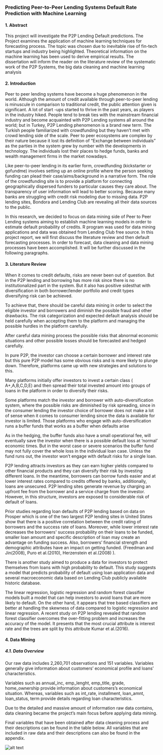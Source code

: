 ### Predicting Peer-to-Peer Lending Systems Default Rate Prediction with Machine Learning

#### 1. Abstract
  
This project will investigate the P2P Lending Default predictions. The Project
examines the application of machine learning techniques for forecasting process. The topic was
chosen due to inevitable rise of fin-tech startups and industry being highlighted. Theoretical
information on the machine learning has been used to derive empirical results. The dissertation
will inform the reader on the literature review of the systematic work of the P2P Systems, the big
data cleaning and machine learning analysis

#### 2. Introduction
Peer to peer lending systems have become a huge phenomenon in the world. Although
the amount of credit available through peer-to-peer lending is minuscule in comparison to
traditional credit, the public attention given is significant. A lot of start -ups started to thrive in
the past years, as players in the industry hiked. People tend to break ties with the mainstream
financial industry and become acquainted with P2P Lending systems all around the world; but in
Turkey, P2P Lending phenomenon is a brand new term. The Turkish people familiarized with
crowdfunding but they haven’t met with crowd lending side of the scale. Peer to peer ecosystems
are complex by their nature because it lost its definition of “Exchange between individuals” as
the parties in the system grew by number with the developments in technology. The individuals
lost their places to hedge funds, banks and wealth management firms in the market nowadays.

Like peer-to-peer lending in its earlier form, crowdfunding (kickstarter or gofundme)
involves setting up an online profile where the person seeking funding can plead their
case/aims/background in a narrative form. The role of the crowdfunding site is to provide a
platform for connecting geographically dispersed funders to particular causes they care about.
The transparency of user information will lead to better scoring. Because many banks are
struggling with credit risk modeling due to missing data. P2P lending sites, Bondora and Lending
Club are revealing all their data sources to the public.

In this research, we decided to focus on data mining side of Peer to Peer Lending systems
aiming to establish machine learning models in order to estimate default probability of credits. R
program was used for data mining applications and data was obtained from Lending Club free
source. In this project report, we will first discuss the literature review and then default
forecasting processes. In order to forecast, data cleaning and data mining processes have been
accomplished. It will be further discussed in the following paragraphs.

#### 3. Literature Review

When it comes to credit defaults, risks are never been out of question. But in the P2P
lending and borrowing has more risk since there is no institutionalized part in the system. But it
also has positive sidesthat with diversification in both borrower/lender portfolio and credit types
diversifying risk can be achieved.

To achieve that, there should be careful data mining in order to select the eligible investor
and borrowers and diminish the possible fraud and other drawbacks. The risk categorization and
expected default analysis should be held carefully when accepting them to the platform and
managing the possible hurdles in the platform carefully.

After careful data mining process the possible risks that abnormal economic situations
and other possible losses should be forecasted and hedged carefully.

In pure P2P, the investor can choose a certain borrower and interest rate but this pure
P2P model has some obvious risks and is more likely to plunge down. Therefore, platforms came
up with new strategies and solutions to this.

Many platforms initially offer investors to invest a certain class ( A+,A,B,C,D,E) and then
spread their total invested amount into groups of loans in the platform in order to diversify their
risks.

Some platforms match the investor and borrower with auto-diversification system, where
the possible risks are diminished by risk spreading, since in the consumer lending the investor
choice of borrower does not make a lot of sense when it comes to consumer lending since the
data is available for investor is limited. Those platforms who engage with auto-diversification
runs a buffer funds that works as a buffer when defaults arise

As in the hedging, the buffer funds also have a small operational fee, will eventually save
the investor when there is a possible default loss at ‘normal’ economic times. But in the worst
case or severe scenarios the buffer fund may not fully cover the whole loss in the individual loan
case. Unless the fund runs out, the investor won’t engage with default risks for a single loan.

P2P lending attracts investors as they can earn higher yields compared to other financial
products and they can diversify their risk by investing different loans. In the meantime, borrowers
can borrow funds easier and at lower interest rates compared to credits offered by banks,
additionally, loans are unsecured. P2P lending sites generate revenue by charging an upfront fee
from the borrower and a service charge from the investor. However, in this structure, investors
are exposed to considerable risk of default of loans.

Prior studies regarding loan defaults of P2P lending based on data on Prosper which is
one of the two largest P2P lending sites in United States show that there is a positive correlation
between the credit rating of borrowers and the success rate of loans. Moreover, while lower
interest rate decreases the borrowers' success probability on their loans to be funded, smaller
loan amount and specific description of loan may create an advantage on funding success. Also,
borrowers’ financial strength and demographic attributes have an impact on getting funded.
(Freedman and Jin(2008), Puro et al.(2010), Herzenstein et al.(2008) ).

There is another study aimed to produce a data for investors to protect themselves from
loans with high probability to default. This study suggests a model that predicts probability of
default using loan application data and several macroeconomic data based on Lending Club
publicly available historic database.

The linear regression, logistic regression and random forest classifier models built a model
that can help investors to avoid loans that are more likely to default. On the other hand, it
appears that tree based classifiers are better at handling the skewness of data compared to
logistic regression and linear regression. A recent study on P2P lending revealed that random
forest classifier overcomes the over-fitting problem and increases the accuracy of the model. It
presents that the most crucial attribute is interest rate and the trees are split by this attribute
Kumar et al.(2016).

#### 4. Data Mining
##### 4.1. Data Overview

Our raw data includes 2,260,701 observations and 151 variables. Variables generally give 
information about customers’ economical profile and loans’ characteristics. 

Variables such as annual_inc, emp_lenght, emp_title, grade, home_ownership provide 
information about customers’s economical situation. Whereas, variables such as int_rate, 
installment, loan_amnt, loan_status, term provide details regarding loan characteristics.

Due to the detailed and massive amount of information raw data contains, data cleaning 
became the project’s main focus before applying data mining. 

Final variables that have been obtained after data cleaning process and their descriptions 
can be found in the table below. All variables that are included in raw data and their 
descriptions can also be found in the appendix.

![alt text](C:/Users/v.demir/Documents/GitHub/loan_status_descriptions.PNG)
